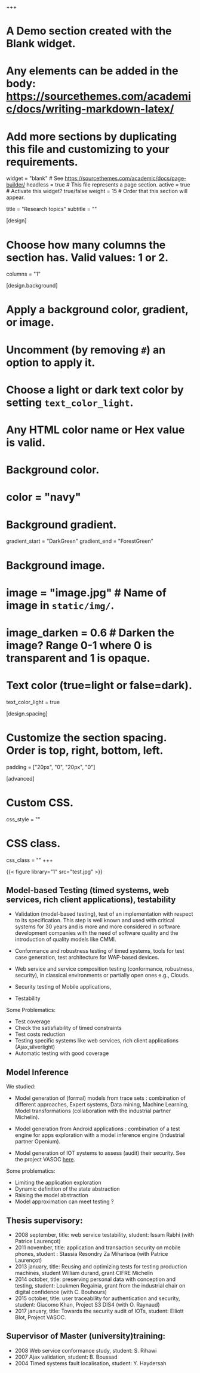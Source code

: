+++
# A Demo section created with the Blank widget.
# Any elements can be added in the body: https://sourcethemes.com/academic/docs/writing-markdown-latex/
# Add more sections by duplicating this file and customizing to your requirements.

widget = "blank"  # See https://sourcethemes.com/academic/docs/page-builder/
headless = true  # This file represents a page section.
active = true  # Activate this widget? true/false
weight = 15  # Order that this section will appear.

title = "Research topics"
subtitle = ""

[design]
  # Choose how many columns the section has. Valid values: 1 or 2.
  columns = "1"

[design.background]
  # Apply a background color, gradient, or image.
  #   Uncomment (by removing `#`) an option to apply it.
  #   Choose a light or dark text color by setting `text_color_light`.
  #   Any HTML color name or Hex value is valid.

  # Background color.
  # color = "navy"
  
  # Background gradient.
  gradient_start = "DarkGreen"
  gradient_end = "ForestGreen"
  
  # Background image.
  # image = "image.jpg"  # Name of image in `static/img/`.
  # image_darken = 0.6  # Darken the image? Range 0-1 where 0 is transparent and 1 is opaque.

  # Text color (true=light or false=dark).
  text_color_light = true

[design.spacing]
  # Customize the section spacing. Order is top, right, bottom, left.
  padding = ["20px", "0", "20px", "0"]

[advanced]
 # Custom CSS. 
 css_style = ""
 
 # CSS class.
 css_class = ""
+++



{{< figure library="1" src="test.jpg" >}}

## Model-based Testing (timed systems, web services, rich client applications), testability

* Validation (model-based testing), test of an implementation with respect to its specification. This step is well known and used with critical systems for 30 years and is more and more considered in software development companies with the need of software quality and the introduction of quality models like CMMI.

* Conformance and robustness testing of timed systems, tools for test case generation, test architecture for WAP-based devices.

* Web service and service composition testing (conformance, robustness, security), in classical environments or partially open ones e.g., Clouds.

* Security testing of Mobile applications,

* Testability

Some Problematics:

* Test coverage
* Check the satisfiability of timed constraints
* Test costs reduction
* Testing specific systems like web services, rich client applications (Ajax,silverlight)
* Automatic testing with good coverage

## Model Inference

We studied: 
* Model generation of (formal) models from trace sets : combination of different approaches, Expert systems, Data mining, Machine Learning, Model transformations (collaboration with the industrial partner Michelin).

* Model generation from Android applications : combination of a test engine for apps exploration with a model inference engine (industrial partner Openium).

* Model generation of IOT systems to assess (audit) their security. See the project VASOC [here](https://vasoc.limos.fr/).

Some problematics:

* Limiting the application exploration
* Dynamic definition of the state abstraction
* Raising the model abstraction
* Model approximation can meet testing ?

 
## Thesis supervisory:

* 2008 september, title: web service testability, student: Issam Rabhi (with Patrice Laurençot)
* 2011 november, title: application and transaction security on mobile phones, student : Stassia Resondry Za Miharisoa (with Patrice Laurençot)
* 2013 january, title: Reusing and optimizing tests for testing production machines,  student William durand, grant CIFRE Michelin
* 2014 october, title: preserving personal data with conception and testing, student: Loukmen Regainia, grant from the industrial chair on digital confidence (with C. Bouhours)
* 2015 october, title: user traceability for authentication and security, student: Giacomo Khan, Project S3 DIS4 (with O. Raynaud)
* 2017 january, title: Towards the security audit of IOTs, student: Elliott Blot, Project VASOC.

 
## Supervisor of Master (university)training:

* 2008 Web service conformance study, student: S. Rihawi
* 2007 Ajax validation, student: B. Boussad
* 2004 Timed systems fault localisation, student: Y. Haydersah
